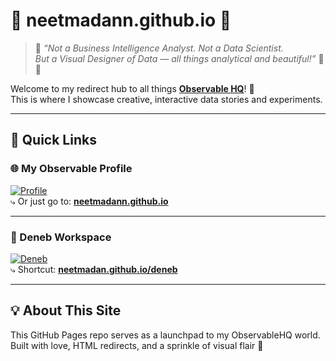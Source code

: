 # 🎀 neetmadann.github.io 🎀

> 🌸 *“Not a Business Intelligence Analyst. Not a Data Scientist.  
But a Visual Designer of Data — all things analytical *and* beautiful!”* 🎨✨

Welcome to my redirect hub to all things [**Observable HQ**](https://observablehq.com/@neetmadan)! 🚀  
This is where I showcase creative, interactive data stories and experiments.

---

## 🌈 Quick Links

### 🌐 My Observable Profile  
[![Profile](https://img.shields.io/badge/Visit%20Profile-Observable%20HQ-ff69b4?style=for-the-badge&logo=observable)](https://observablehq.com/@neetmadan)  
⤷ Or just go to: **[neetmadann.github.io](https://neetmadann.github.io)**

---

### 🌌 Deneb Workspace  
[![Deneb](https://img.shields.io/badge/Explore%20Deneb-Visual%20Workspace-87ceeb?style=for-the-badge&logo=databricks)](https://observablehq.com/@neetmadan/deneb)  
⤷ Shortcut: **[neetmadan.github.io/deneb](https://neetmadan.github.io/deneb)**

---

## 💡 About This Site

This GitHub Pages repo serves as a launchpad to my ObservableHQ world.  
Built with love, HTML redirects, and a sprinkle of visual flair 💫

